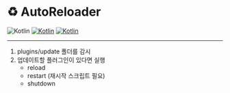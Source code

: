 # ♻️ AutoReloader

![Kotlin](https://img.shields.io/badge/java-17.0.2-yellow.svg?logo=java)
[![Kotlin](https://img.shields.io/badge/kotlin-1.6.21-blue.svg?logo=kotlin)](http://kotlinlang.org)
[![Kotlin](https://img.shields.io/badge/youtube-각별-red.svg?logo=youtube)](https://www.youtube.com/channel/UCDrAR1OWC2MD4s0JLetN0MA)

---

1. plugins/update 폴더를 감시
2. 업데이트할 플러그인이 있다면 실행
   * reload
   * restart (재시작 스크립트 필요)
   * shutdown